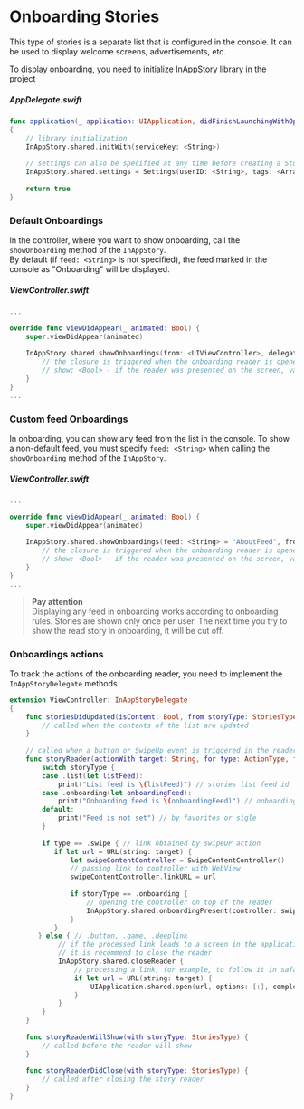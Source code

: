 # Onboarding Stories

This type of stories is a separate list that is configured in the console. It can be used to display welcome screens, advertisements, etc.

To display onboarding, you need to initialize InAppStory library in the project

##### AppDelegate.swift
```swift
func application(_ application: UIApplication, didFinishLaunchingWithOptions launchOptions: [UIApplication.LaunchOptionsKey: Any]?) -> Bool
{
    // library initialization
    InAppStory.shared.initWith(serviceKey: <String>)
    
    // settings can also be specified at any time before creating a StoryView or calling individual stories 
    InAppStory.shared.settings = Settings(userID: <String>, tags: <Array<String>>)
    
    return true
}
```

### Default Onboardings

In the controller, where you want to show onboarding, call the `showOnboarding` method of the `InAppStory`.  
By default (if `feed: <String>` is not specified), the feed marked in the console as "Onboarding" will be displayed.

##### ViewController.swift
```swift 
... 

override func viewDidAppear(_ animated: Bool) {
    super.viewDidAppear(animated)
    
    InAppStory.shared.showOnboardings(from: <UIViewController>, delegate: <InAppStoryDelegate>) { show in
        // the closure is triggered when the onboarding reader is opened
        // show: <Bool> - if the reader was presented on the screen, value is true
    }
}
...
```

### Custom feed Onboardings

In onboarding, you can show any feed from the list in the console. To show a non-default feed, you must specify `feed: <String>` when calling the `showOnboarding` method of the `InAppStory`.

##### ViewController.swift
```swift 
... 

override func viewDidAppear(_ animated: Bool) {
    super.viewDidAppear(animated)
    
    InAppStory.shared.showOnboardings(feed: <String> = "AboutFeed", from: <UIViewController>, delegate: <InAppStoryDelegate>) { show in
        // the closure is triggered when the onboarding reader is opened
        // show: <Bool> - if the reader was presented on the screen, value is true
    }
}
...
```
> **Pay attention**  
> Displaying any feed in onboarding works according to onboarding rules. Stories are shown only once per user. The next time you try to show the read story in onboarding, it will be cut off.

### Onboardings actions

To track the actions of the onboarding reader, you need to implement the `InAppStoryDelegate` methods

```swift 
extension ViewController: InAppStoryDelegate
{
    func storiesDidUpdated(isContent: Bool, from storyType: StoriesType) {
        // called when the contents of the list are updated
    }
    
    // called when a button or SwipeUp event is triggered in the reader
    func storyReader(actionWith target: String, for type: ActionType, from storyType: StoriesType) {
        switch storyType {
        case .list(let listFeed):
            print("List feed is \(listFeed)") // stories list feed id
        case .onboarding(let onboardingFeed):
            print("Onboarding feed is \(onboardingFeed)") // onboarding list feed id
        default:
            print("Feed is not set") // by favorites or sigle
        }
        
        if type == .swipe { // link obtained by swipeUP action
           if let url = URL(string: target) {
               let swipeContentController = SwipeContentController()
               // passing link to controller with WebView
               swipeContentController.linkURL = url
               
               if storyType == .onboarding {
	               // opening the controller on top of the reader
	               InAppStory.shared.onboardingPresent(controller: swipeContentController)
               }
           }
       } else { // .button, .game, .deeplink
            // if the processed link leads to a screen in the application, 
            // it is recommend to close the reader
            InAppStory.shared.closeReader {
                // processing a link, for example, to follow it in safari
                if let url = URL(string: target) {
                    UIApplication.shared.open(url, options: [:], completionHandler: nil)
                }
            }
        }
    }
    
    func storyReaderWillShow(with storyType: StoriesType) {
        // called before the reader will show
    }
    
    func storyReaderDidClose(with storyType: StoriesType) {
        // called after closing the story reader
    }
}
```